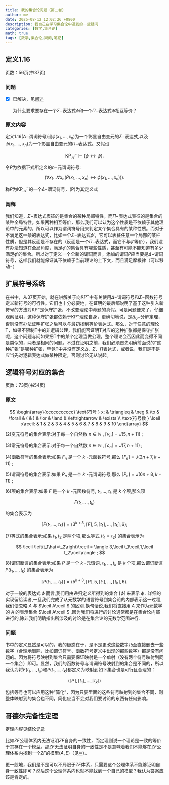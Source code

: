 ```yaml
---
title: 我的集合论问题（第二卷）
author: me
date: 2025-08-12 12:02:26 +0800
description: 我自己在学习集合论中遇到的一些疑问
categories: [数学,集合论]
math: true
tags: [数学,集合论,疑问,笔记]
---
```

## 定义1.16
页数：56页(书37页)
### 问题
- [x] 已解决，见[阐述](#阐释)<br><br>
为什么要求要存在一个$\Sigma-$表达式$\phi$和一个$\Pi-$表达式$\psi$相互等价？
### 原文内容
定义1.16($\Delta-$谓词符号)设$\phi(x_1,\dots,x_n)$为一个彰显自由变元的$\Sigma-$表达式,以及$\psi(x_1,\dots,x_n)$为一个彰显自由变元的$\Pi-$表达式。又假设

$$
\mathrm{KP}_{\mathcal A}^-\vdash (\phi \leftrightarrow \psi).
$$

令$P$为依据下式所定义的$n-$元谓词符号:

$$
(\forall x_1\dots \forall x_n(P(x_1,\dots,x_n)\leftrightarrow \phi (x_1,\dots,x_n))). \tag{P}
$$

称$P$为$\mathrm{KP}_{\mathcal A}^-$的一个$\Delta-$谓词符号，(P)为其定义式
### 阐释
我们知道，$\Sigma-$表达式表征的是集合的某种局部特性，而$\Pi-$表达式表征的是集合的某种全局特性。如果两种相互等价，那么我们可以认为这个性质是不依赖于其他理论中的元素的，所以可以作为谓词符号用来判定某个集合具有的某种性质。而对于不满足这一条的表达式，比如一个$\Sigma-$表达式$\phi'$，它可以表征任意一个局部的某种性质，但是其反面是不存在的（反面是一个$\Pi-$表达式，而它不与$\phi'$等价），我们没有办法知道在全局角度，满足$\phi'$的集合具有哪些性质，甚至有可能不能知道有多少满足$\phi'$的集合。所以对于定义一个全新的谓词而言，添加的谓词$P$应当要是$\Delta-$谓词符号，这样我们就能保证其不依赖于当前理论的上下文，而且满足摩根律（可以移动$\neg$）
## 扩展符号系统
在书中，从37页开始，就在讲解关于向$\mathrm{KP}^-$中有关使用$\Delta-$谓词符号和$\Sigma-$函数符号定义新符号的可行性。它们也十分必要地，在证明的最后都说明了基于这种引入新符号的方法对$\mathrm{KP}^-$是保守扩张，不改变理论中命题的真假。可是问题便来了，仔细观察证明，这种保守扩张都依赖于$\mathrm{KP}^-$理论自身，更确切地说，是$\Delta_0-$分解定理，否则没有办法证明扩张之后可以与最初找到等价表达式。那么，对于任意的理论$\mathrm T$，如果不限制$\mathrm T$中的非逻辑公理，我们能否证明$\mathrm T$对应的这种扩张都是保守扩张呢，这个问题与问如果把$\mathrm T$中的某个定理当做公理，整个理论会否因此而变得不同是类似的，两者是相同的问题。不过在证明之前，我们必须首先明确前面说的“这种扩张”是哪种扩张，毕竟$\mathrm T$中并没有定义$\Delta、\Sigma、\Pi$表达式，或者说，我们是不是应当先对逻辑表达式做某种限定，否则讨论无从说起。
## 逻辑符号对应的集合
页数：73页(书54页)
### 原文

$$
\begin{array}{ccccccccccc}
\text{符号 } x: & \triangleq & \neg & \to & \forall & ( & ) & \lor & \land & \leftrightarrow & \exists \\
\text{符号数 } \lceil x\rceil: & 1 & 2 & 3 & 4 & 5 & 6 & 7 & 8 & 9 & 10
\end{array}
$$

(2)变元符号的集合表示:对于每一个自然数  $n \in \mathbb{N}$ , $\lceil v_n\rceil = J(5,n + 11)$ ;

(3)常元符号的集合表示:对于每一个自然数  $n \in \mathbb{N}$ , $\lceil c_n\rceil = J(7,n + 11)$ ;

(4)函数符号的集合表示:如果  $F_n$  是一个  $k$ -元函数符号,那么  $\lceil F_n\rceil = J(2n + 7,k + 11)$ ;

(5)谓词符号的集合表示:如果  $P_n$  是一个  $k$ -元谓词符号,那么  $\lceil P_n\rceil = J(6n + 8,k + 11)$ ;

(6)项的集合表示:如果  $F$  是一个  $k$ -元函数符号, $t_1,\dots,t_k$  是  $k$  个项,那么项

$$
F(t_1,\dots ,t_k)
$$

的集合表示为

$$
\lceil F(t_1,\dots,t_k)\rceil = \left\langle 3^{k + 3}, \lceil F\rceil, 5, \lceil t_1\rceil,\dots,\lceil t_{k}\rceil, 6\right\rangle ;
$$

(7)等式的集合表示:如果  $t_1, t_2$  是两个项,那么等式  $(t_1 = t_2)$  的集合表示为

$$
\lceil \left(t_1\hat=t_2\right)\rceil = \langle 3,\lceil t_1\rceil,1,\lceil t_2\rceil\rangle ;
$$

(8)谓词断言的集合表示:如果  $P$  是一个  $k$ -元谓词, $t_1, \dots , t_k$  是  $k$  个项,那么谓词断言  $P(t_1, \dots , t_k)$  的集合表示为

$$
\lceil P(t_1,\dots,t_k)\rceil = \left\langle 5^{k+3}, \lceil P\rceil, 5, \lceil t_1\rceil, \dots , \lceil t_{k}\rceil, 6\right\rangle .
$$

对于一般的表达式  $\phi$  而言,我们用由递归定义所得到的集合  $\lceil\phi\rceil$  来表示  $\phi$ . 详细的实现留给读者,一旦我们完成了从元数学的语言符号到集合论的内部表示这一过程,我们便忽略  $A$  与  $\lceil A\rceil $  的区别.换句话说,我们将直接用  $A$  来作为元数学的  $A$  的表示集合  $\lceil A\rceil $ ,因为我们将进行的讨论通常都是在集合论内部进行的,除非我们明确指出所涉及的讨论是在集合论的元数学范围进行.
### 问题
书中的定义显然是可以的，我的疑惑在于，是不是更改这些数字乃至直接删去一些数字（合理地删除，比如谓词符号、函数符号定义中出现的那些数字）都是没有问题的。因为将符号映射到集合只需要保证映射是一个单射（没有两个符号映射到同一个集合）即可。显然，我们的函数符号与谓词符号映射到的集合是不同的，所以我认为将$F(t_{1},\dots ,t_{k})$和$P(t_1, \dots , t_k)$都定义为映射到如下集合也是可行且合理的：

$$
\left\langle \lceil P\rceil,\lceil t_{1}\rceil,\dots,\lceil t_k\rceil\right\rangle
$$

包括等号也可以应用这种“简化”，因为只要里面的这些符号映射到的集合不同，则整体映射到的集合也不同，简化应当不会对我们要讨论的东西有任何影响。
## 哥德尔完备性定理
定理内容见[结论记录](../部分结论记录/#哥德尔完备性定理)<br><br>
比如$ZF$公理体系内无法证明$ZF$自身的一致性，而定理则说一个理论是一致的等价于其存在一个模型。那$ZF$无法证明自身的一致性是不是意味着我们不能够在$ZF$公理体系内找到一个$ZF$的模型$(A,E)$（见[$\vDash$](../集合论第二卷概念辨析/#vDash)）。<br><br>
更一般地，我们是不是可以不局限于$ZF$体系，只需要这个公理体系不能够证明自身一致性即可？然后这个公理体系内也就不能找到一个自己的模型？我认为答案应该是肯定的。